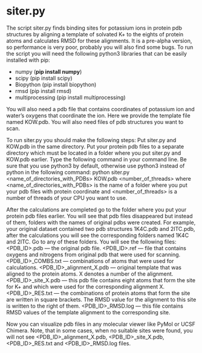 # siter.py
The script siter.py finds binding sites for potassium ions in protein pdb structures by aligning a template of solvated K+ to the eights of protein atoms and calculates RMSD for these alignments. It is a pre-alpha version, so performance is very poor, probably you will also find some bugs. To run the script you will need the following python3 libraries that can be easily installed with pip:
+ numpy (**pip install numpy**)
+ scipy (pip install scipy)
+ Biopython (pip install biopython)
+ rmsd (pip install rmsd)
+ multiprocessing (pip install multiprocessing)

You will also need a pdb file that contains coordinates of potassium ion and water’s oxygens that coordinate the ion. Here we provide the template file named KOW.pdb. You will also need files of pdb structures you want to scan.

To run siter.py you should make the following steps:
Put siter.py and KOW.pdb in the same directory.
Put your protein pdb files to a separate directory which must be located in a folder where you put siter.py and KOW.pdb earlier.
Type the following command in your command line. Be sure that you use python3 by default, otherwise use python3 instead of python in the following command: 
python siter.py <name_of_directories_with_PDBs> KOW.pdb <number_of_threads>
where <name_of_directories_with_PDBs> is the name of a folder where you put your pdb files with protein coordinate and <number_of_threads> is a number of threads of your CPU you want to use. 

After the calculations are completed go to the folder where you put your protein pdb files earlier. You will see that pdb files disappeared but instead of them, folders with the names of original pdbs were created. For example, your original dataset contained two pdb structures 1K4C.pdb and 2ITC.pdb, after the calculations you will see the corresponding folders named 1K4C and 2ITC. Go to any of these folders. You will see the following files:
<PDB_ID>.pdb — the original pdb file.
<PDB_ID>.ref — file that contains oxygens and nitrogens from original pdb that were used for scanning.
<PDB_ID>_COMBS.txt — combinations of atoms that were used for calculations.
<PDB_ID>_alignment_X.pdb — original template that was aligned to the protein atoms. X denotes a number of the alignment. 
<PDB_ID>_site_X.pdb — this pdb file contains eight atoms that form the site for K+ and which were used for the corresponding alignment X.
<PDB_ID>_RES.txt — the combinations of protein atoms that form the site are written in square brackets. The RMSD value for the alignment to this site is written to the right of them.
<PDB_ID>_RMSD.log — this file contains RMSD values of the template alignment to the corresponding site. 

Now you can visualize pdb files in any molecular viewer like PyMol or UCSF Chimera.
Note, that in some cases, when no suitable sites were found, you will not see <PDB_ID>_alignment_X.pdb, <PDB_ID>_site_X.pdb, <PDB_ID>_RES.txt and <PDB_ID>_RMSD.log files. 
